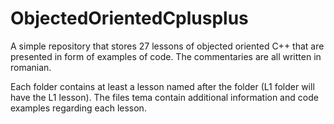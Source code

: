 # ObjectedOrientedCplusplus

A simple repository that stores 27 lessons of objected oriented C++ that are presented in form of examples of code. The commentaries are all written in romanian.

Each folder contains at least a lesson named after the folder (L1 folder will have the L1 lesson).
The files tema contain additional information and code examples regarding each lesson.

